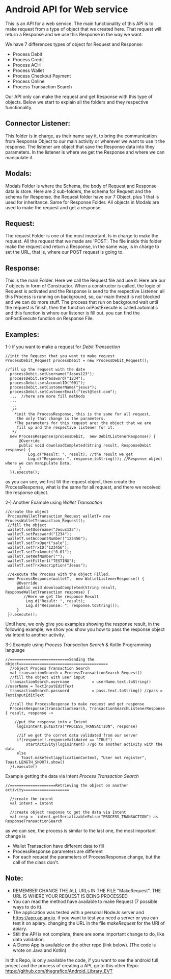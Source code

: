 # Android API for Web service

This is an API for a web service. The main functionality of this API is to make request from a type of object that we created here. That request will return a Response and we use this Response in the way we want.

We have 7 differences types of object for Request and Response:
  - Process Debit
  - Process Credit
  - Process ACH
  - Process Wallet
  - Process Checkout Payment
  - Process Online
  - Process Transaction Search

Our API only can make the request and get Response with this type of objects. Below we start to explain all the folders and they respective functionality.

## Connector Listener:

This folder is in charge, as their name say it, to bring the communication from Response Object to our main activity or wherever we want to use it the response. The listener are object that save the Response data into they parameters. In the listener is where we get the Response and where we can manipulate it.

## Modals:

Modals Folder is where the Schema, the body of Request and Response data is store. Here are 2 sub-folders, the schema for Request and the schema for Response. the Request folder have our 7 Object, plus 1 that is used for inheritance. Same for Response Folder. All objects in Modals are used to make the request and get a response.

## Request:

The request Folder is one of the most important. Is in charge to make the request. All the request that we made are 'POST'. The file inside this folder make the request and return a Response, in the same way, is in charge to set the URL, that is, where our POST request is going to.

## Response:

This is the main Folder. Here we call the Request file and use it. Here are our 7 objects in form of Constructor. When a constructor is called, the logic of Request is activated and the Response is send to the respective Listener. all this Process is running on background, so, our main thread is not blocked and we can do more stuff. The process that run on background wait until the request is finish, then the function onPostExecute is called automatic and this function is where our listener is fill out. you can find the onPostExecute function on Response File.

## Examples:
1-) if you want to make a request for *Debit Transaction*
  ```
  //init the Request that you want to make request
  ProcessDebit_Request processDebit = new ProcessDebit_Request();

  //fill up the request with the date
    processDebit.setUsername("Jesus123");
    processDebit.setPassword("1234");
    processDebit.setAccountID("001");
    processDebit.setCustomerName("jesus");
    processDebit.setCustomerEmail("test@test.com");
    ...  //here are more fill methods
    ...
    ...
     /*
      *init the ProcessResponse, this is the same for all request,
       the only that change is the parameters.
      *The parameters for this request are: the object that we are
       fill up and the respective listener for it.
     */
    new ProcessResponse(processDebit,  new DebitListenerResponse() {
        @Override
        public void downloadCompleted(String result, ResponseDebit response) {
            Log.d("Result: ", result); //the result we get
            Log.d("Response: ", response.toString()); //Response object where we can manipulate Data.
        }
    }).execute();

  ```
  as you can see, we first fill the request object, then create the ProcessResponse, what is the same for all request, and there we received the response object.

2-) Another Example using *Wallet Transaction*

  ```
  //create the object
   ProcessWalletTransaction_Request walletT= new ProcessWalletTransaction_Request();
   //fill the object
   walletT.setUsername("Jesus123");
   walletT.setPassword("1234");
   walletT.setAccountNumber("123456");
   walletT.setTrxOper("sale");
   walletT.setTrxID("123456");
   walletT.setTrxAmout("0.01");
   walletT.setRefNumber("");
   walletT.setFiller1("TESTING");
   walletT.setTrxDescription("Jesus");

   //execute the Process with the object Filled.
   new ProcessResponse(walletT,  new WalletListenerResponse() {
       @Override
       public void downloadCompleted(String result, ResponseWalletTransaction response) {
          //Here we get the response Result
           Log.d("Result: ", result);
           Log.d("Response: ", response.toString());
       }
   }).execute();
```  

Until here, we only give you examples showing the response result, in the following example,
we show you show you how to pass the response object via Intent to another activity.


3-) Example using *Process Transaction Search* & Kotlin Programming language

```
//==========================Sending the object=======================================
  //object Process Transaction Search
  val transactionSearch = ProcessTransactionSearch_Request()
  //fill the object with user input
  transactionSearch.username          = userName.text.toString() //userName = TextInputEditText
  transactionSearch.password          = pass.text.toString() //pass = TextInputEditText

  //call the ProcessResponse to make request and get response
  ProcessResponse(transactionSearch, TransactionSearchListenerResponse { result, response ->

    //put the response into a Intent
     loginIntent.putExtra("PROCESS_TRANSACTION", response)

     //if we get the corret data validated from our server
     if(response!!.responseValidated == "TRUE")
         startActivity(loginIntent) //go to another activity with the data
     else
       Toast.makeText(applicationContext, "User not register", Toast.LENGTH_SHORT).show()
  }).execute()
```

Example getting the data via Intent *Process Transaction Search*

```
//====================Retrieving the object on another activity====================

  //create the intent
  val intent = intent

  //create object response to get the data via Intent
  val resp =  intent.getSerializableExtra("PROCESS_TRANSACTION") as ResponseTransactionSearch

```

as we can see, the process is similar to the last one, the most important change is
  - Wallet Transaction have different data to fill
  - ProcessResponse parameters are different
  - For each request the parameters of ProcessResponse change, but the call of the class don't.

## Note:
- REMEMBER CHANGE THE ALL URLs IN THE FILE "MakeRequest". THE URL IS WHERE YOUR REQUEST IS BEING PROCESSED
- You can read the method have available to make Request (7 possible ways to do it).
- The application was tested with a personal NodeJs server and https://app.apiary.io. if you want to test you need
  a server or you can test it on apiary. changing the URL in the file *makeRequest* for the URl of apiary.
- Still the API is not complete, there are some important change to do, like data validation.
- A Demo App is available on the other repo (link below). (The code is wrote on Java and Kotlin)

In this Repo, is only available the code, if you want to see the android full project and the process of creating a API, go to this other Repo: https://github.com/thegrafico/Android_Library_EVT

